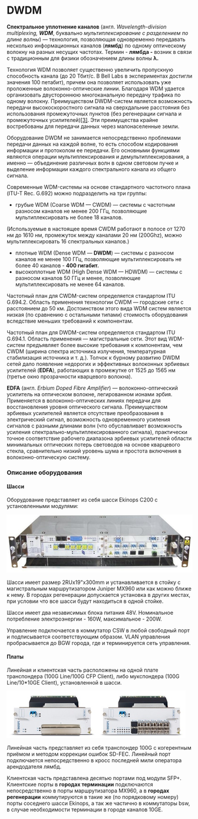 # DWDM

**Спектральное уплотнение каналов** \(англ. _Wavelength-division multiplexing, **WDM**_, буквально _мультиплексирование с разделением по длине волны_\) — технология, позволяющая одновременно передавать несколько информационных каналов \(**лямбд**\) по одному оптическому волокну на разных несущих частотах. Термин - **лямбда -** возник в связи с традиционным для физики обозначением длины волны **λ.**

Технология WDM позволяет существенно увеличить пропускную способность канала \(до 20 Тбит/с. В Bell Labs в экспериментах достигли значения 100 петабит\), причем она позволяет использовать уже проложенные волоконно-оптические линии. Благодаря WDM удается организовать двустороннюю многоканальную передачу трафика по одному волокну. Преимуществом DWDM-систем является возможность передачи высокоскоростного сигнала на сверхдальние расстояния без использования промежуточных пунктов \(без регенерации сигнала и промежуточных усилителей\)[\[3\]](http://ru.wikipedia.org/wiki/DWDM#cite_note-3). Эти преимущества крайне востребованы для передачи данных через малонаселенные земли.

Оборудование DWDM не занимается непосредственно проблемами передачи данных на каждой волне, то есть способом кодирования информации и протоколом ее передачи. Его основными функциями являются операции мультиплексирования и демультиплексирования, а именно — объединение различных волн в одном световом пучке и выделение информации каждого спектрального канала из общего сигнала.

Современные WDM-системы на основе стандартного частотного плана \(ITU-T Rec. G.692\) можно подразделить на три группы:

* грубые WDM \(Coarse WDM — CWDM\) — системы с частотным разносом каналов не менее 200 ГГц, позволяющие мультиплексировать не более 18 каналов.

\(Используемые в настоящее время CWDM работают в полосе от 1270 нм до 1610 нм, промежуток между каналами 20 нм \(200Ghz\), можно мультиплексировать 16 спектральных каналов.\)

* плотные WDM \(Dense WDM — **DWDM**\) — системы с разносом каналов не менее 100 ГГц, позволяющие мультиплексировать не более 40 каналов - **400 гигабит.**
* высокоплотные WDM \(High Dense WDM — HDWDM\) — системы с разносом каналов 50 ГГц и менее, позволяющие мультиплексировать не менее 64 каналов.

Частотный план для CWDM-систем определяется стандартом ITU G.694.2. Область применения технологии CWDM — городские сети с расстоянием до 50 км. Достоинством этого вида WDM систем является низкая \(по сравнению с остальными типами\) стоимость оборудования вследствие меньших требований к компонентам.

Частотный план для DWDM-систем определяется стандартом ITU G.694.1. Область применения — магистральные сети. Этот вид WDM-систем предъявляет более высокие требования к компонентам, чем CWDM \(ширина спектра источника излучения, температурная стабилизация источника и т. д.\). Толчок к бурному развитию DWDM сетей дало появление недорогих и эффективных волоконных эрбиевых усилителей \(**EDFA**\), работающих в промежутке от 1525 до 1565 нм \(третье окно прозрачности кварцевого волокна\).

**EDFA** \(англ. _Erbium Doped Fibre Amplifier_\) — волоконно-оптический усилитель на оптическом волокне, легированном ионами эрбия. Применяется в волоконно-оптических линиях передачи для восстановления уровня оптического сигнала. Преимуществом эрбиевых усилителей является отсутствие преобразования в электрический сигнал, возможность одновременного усиления сигналов с разными длинами волн \(что обуславливает возможность усиления спектрально-мультиплексированного сигнала\), практически точное соответствие рабочего диапазона эрбиевых усилителей области минимальных оптических потерь световодов на основе кварцевого стекла, сравнительно низкий уровень шума и простота включения в волоконно-оптическую систему.

### Описание оборудования <a id="DWDM.&#x41E;&#x441;&#x43D;&#x43E;&#x432;&#x43D;&#x44B;&#x435;&#x441;&#x432;&#x435;&#x434;&#x435;&#x43D;&#x438;&#x44F;&#x438;&#x43F;&#x440;&#x438;&#x43D;&#x446;&#x438;&#x43F;&#x440;&#x430;&#x431;&#x43E;&#x442;&#x44B;.-&#x41E;&#x43F;&#x438;&#x441;&#x430;&#x43D;&#x438;&#x435;&#x43E;&#x431;&#x43E;&#x440;&#x443;&#x434;&#x43E;&#x432;&#x430;&#x43D;&#x438;&#x44F;"></a>

#### Шасси <a id="DWDM.&#x41E;&#x441;&#x43D;&#x43E;&#x432;&#x43D;&#x44B;&#x435;&#x441;&#x432;&#x435;&#x434;&#x435;&#x43D;&#x438;&#x44F;&#x438;&#x43F;&#x440;&#x438;&#x43D;&#x446;&#x438;&#x43F;&#x440;&#x430;&#x431;&#x43E;&#x442;&#x44B;.-&#x428;&#x430;&#x441;&#x441;&#x438;"></a>

Оборудование представляет из себя шасси Ekinops C200 с установленными модулями:

![](../../.gitbook/assets/1%20%282%29.jpg)

Шасси имеет размер 2RUx19"x300mm и устанавливается в стойку с магистральным маршрутизатором Juniper MX960 или как можно ближе к нему. В городах регенерации допускается установка в других местах, при условии что все шасси будут находиться в одной стойке.

Шасси имеет два независимых блока питания 48V. Номинальное потребление электроэнергии - 160W, максимальное - 200W.

Управление подключается в коммутатор CSW в любой свободный порт и подписывается соответствующим образом. VLAN управления пробрасывается до BGW города, где и терминируется сеть управления.

#### Платы <a id="DWDM.&#x41E;&#x441;&#x43D;&#x43E;&#x432;&#x43D;&#x44B;&#x435;&#x441;&#x432;&#x435;&#x434;&#x435;&#x43D;&#x438;&#x44F;&#x438;&#x43F;&#x440;&#x438;&#x43D;&#x446;&#x438;&#x43F;&#x440;&#x430;&#x431;&#x43E;&#x442;&#x44B;.-&#x41F;&#x43B;&#x430;&#x442;&#x44B;"></a>

Линейная и клиентская часть расположены на одной плате транспондера \(100G Line/100G CFP Client\), либо мукспондера \(100G Line/10\*10GE Client\), установленной в шасси.

![](../../.gitbook/assets/2.jpg)

Линейная часть представляет из себя транспондер 100G с когерентным приёмом и методом коррекции ошибок SD-FEC. Линейный порт подключается непосредственно в кросс последней мили оператора арендодателя лямбд.

Клиентская часть представлена десятью портами под модули SFP+. Клиентские порты в **городах терминации** подключаются непосредственно в порты маршрутизатора MX960, а в **городах регенерации** коммутируются в такие же \(по порядковому номеру\) порты соседнего шасси Ekinops, а так же частично в коммутаторы bsw, в случае необходимости терминации в городе каналов 10GE.

